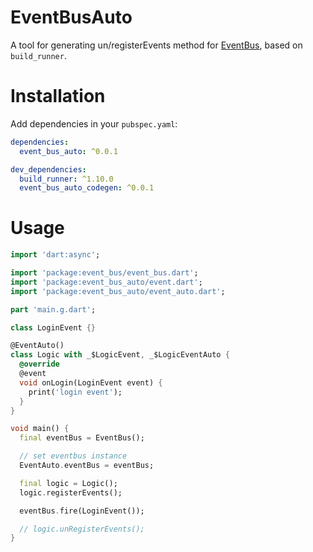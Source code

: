 # EventBusAuto
A tool for generating un/registerEvents method for [EventBus](https://pub.flutter-io.cn/packages/event_bus), based on `build_runner`.

# Installation
Add dependencies in your `pubspec.yaml`:

```yaml
dependencies:
  event_bus_auto: ^0.0.1

dev_dependencies:
  build_runner: ^1.10.0
  event_bus_auto_codegen: ^0.0.1
```

# Usage
```dart
import 'dart:async';

import 'package:event_bus/event_bus.dart';
import 'package:event_bus_auto/event.dart';
import 'package:event_bus_auto/event_auto.dart';

part 'main.g.dart';

class LoginEvent {}

@EventAuto()
class Logic with _$LogicEvent, _$LogicEventAuto {
  @override
  @event
  void onLogin(LoginEvent event) {
    print('login event');
  }
}

void main() {
  final eventBus = EventBus();

  // set eventbus instance
  EventAuto.eventBus = eventBus;

  final logic = Logic();
  logic.registerEvents();

  eventBus.fire(LoginEvent());

  // logic.unRegisterEvents();
}

```